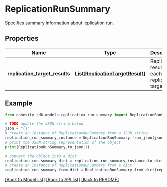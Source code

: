 # ReplicationRunSummary

Specifies summary information about replication run.

## Properties

Name | Type | Description | Notes
------------ | ------------- | ------------- | -------------
**replication_target_results** | [**List[ReplicationTargetResult]**](ReplicationTargetResult.md) | Replication results for each replication target. | [optional] 

## Example

```python
from cohesity_sdk.models.replication_run_summary import ReplicationRunSummary

# TODO update the JSON string below
json = "{}"
# create an instance of ReplicationRunSummary from a JSON string
replication_run_summary_instance = ReplicationRunSummary.from_json(json)
# print the JSON string representation of the object
print(ReplicationRunSummary.to_json())

# convert the object into a dict
replication_run_summary_dict = replication_run_summary_instance.to_dict()
# create an instance of ReplicationRunSummary from a dict
replication_run_summary_from_dict = ReplicationRunSummary.from_dict(replication_run_summary_dict)
```
[[Back to Model list]](../README.md#documentation-for-models) [[Back to API list]](../README.md#documentation-for-api-endpoints) [[Back to README]](../README.md)


